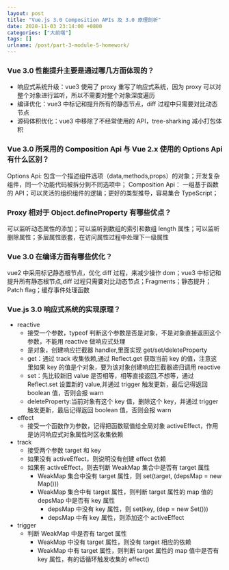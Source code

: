 ```yaml
---
layout: post
title: "Vue.js 3.0 Composition APIs 及 3.0 原理剖析"
date: 2020-11-03 23:14:00 +0800
categories: ["大前端"]
tags: []
urlname: /post/part-3-module-5-homework/
---
```


### Vue 3.0 性能提升主要是通过哪几方面体现的？

- 响应式系统升级：vue3 使用了 proxy 重写了响应式系统，因为 proxy 可以对整个对象进行监听，所以不需要对整个对象深度遍历
- 编译优化：vue3 中标记和提升所有的静态节点，diff 过程中只需要对比动态节点
- 源码体积优化：vue3 中移除了不经常使用的 API，tree-sharking 减小打包体积

<!--more-->

### Vue 3.0 所采用的 Composition Api 与 Vue 2.x 使用的 Options Api 有什么区别？

Options Api: 包含一个描述组件选项（data,methods,props）的对象；开发复杂组件，同一个功能代码被拆分到不同选项中；
Composition Api： 一组基于函数的 API；可以灵活的组织组件的逻辑；更好的类型推导，容易集合 TypeScript；

### Proxy 相对于 Object.defineProperty 有哪些优点？

可以监听动态属性的添加；可以监听到数组的索引和数组 length 属性；可以监听删除属性；多层属性嵌套，在访问属性过程中处理下一级属性

### Vue 3.0 在编译方面有哪些优化？

vue2 中采用标记静态根节点，优化 diff 过程，来减少操作 dom；vue3 中标记和提升所有静态根节点,diff 过程只需要对比动态节点；Fragments；静态提升；Patch flag；缓存事件处理函数

### Vue.js 3.0 响应式系统的实现原理？

- reactive
  - 接受一个参数，typeof 判断这个参数是否是对象，不是对象直接返回这个参数，不能用 reactive 做响应式处理
  - 是对象，创建响应拦截器 handler,里面实现 get/set/deleteProperty
  - get：通过 track 收集依赖,通过 Reflect.get 获取当前 key 的值，注意这里如果 key 的值是个对象，要为该对象创建响应拦截器递归调用 reactive
  - set：先比较新旧 value 是否相等，相等直接返回,不想等，通过 Reflect.set 设置新的 value,并通过 trigger 触发更新，最后记得返回 boolean 值，否则会报 warn
  - deleteProperty:当前对象有这个 key 值，删除这个 key，并通过 trigger 触发更新，最后记得返回 boolean 值，否则会报 warn
- effect
  - 接受一个函数作为参数，记得把函数赋值给全局对象 activeEffect，作用是访问响应式对象属性时区收集依赖
- track
  - 接受两个参数 target 和 key
  - 如果没有 activeEffect，则说明没有创建 effect 依赖
  - 如果有 activeEffect，则去判断 WeakMap 集合中是否有 target 属性
    - WeakMap 集合中没有 target 属性，则 set(target, (depsMap = new Map()))
    - WeakMap 集合中有 target 属性，则判断 target 属性的 map 值的 depsMap 中是否有 key 属性
      - depsMap 中没有 key 属性，则 set(key, (dep = new Set()))
      - depsMap 中有 key 属性，则添加这个 activeEffect
- trigger
  - 判断 WeakMap 中是否有 target 属性
    - WeakMap 中没有 target 属性，则没有 target 相应的依赖
    - WeakMap 中有 target 属性，则判断 target 属性的 map 值中是否有 key 属性，有的话循环触发收集的 effect()
